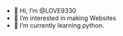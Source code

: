 - 👋 Hi, I’m @LOVE9330
- 👀 I’m interested in making Websites
- 🌱 I’m currently learning python.

<!---
LOVE9330/LOVE9330 is a ✨ special ✨ repository because its `README.md` (this file) appears on your GitHub profile.
You can click the Preview link to take a look at your changes.
--->
